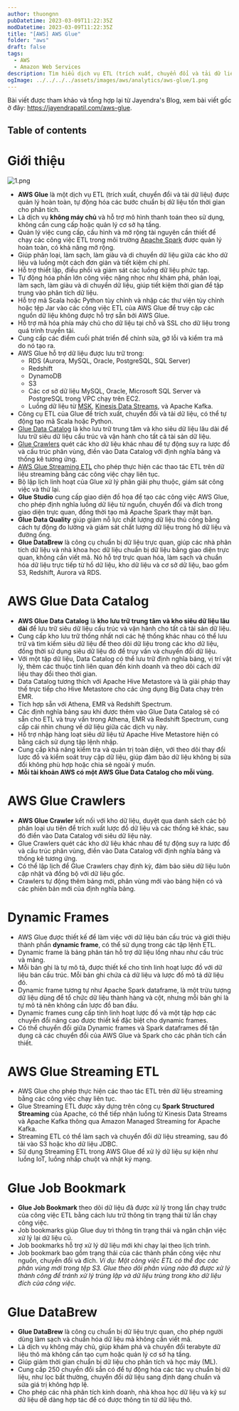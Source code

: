 ```yaml
---
author: thuongnn
pubDatetime: 2023-03-09T11:22:35Z
modDatetime: 2023-03-09T11:22:35Z
title: "[AWS] AWS Glue"
folder: "aws"
draft: false
tags:
  - AWS
  - Amazon Web Services
description: Tìm hiểu dịch vụ ETL (trích xuất, chuyển đổi và tải dữ liệu) được quản lý hoàn toàn bởi AWS
ogImage: ../../../../assets/images/aws/analytics/aws-glue/1.png
---
```


Bài viết được tham khảo và tổng hợp lại từ Jayendra's Blog, xem bài viết gốc ở đây: https://jayendrapatil.com/aws-glue.

## Table of contents

# Giới thiệu

![1.png](@/assets/images/aws/analytics/aws-glue/1.png)

- **AWS Glue** là một dịch vụ ETL (trích xuất, chuyển đổi và tải dữ liệu) được quản lý hoàn toàn, tự động hóa các bước chuẩn bị dữ liệu tốn thời gian cho phân tích.
- Là dịch vụ **không máy chủ** và hỗ trợ mô hình thanh toán theo sử dụng, không cần cung cấp hoặc quản lý cơ sở hạ tầng.
- Quản lý việc cung cấp, cấu hình và mở rộng tài nguyên cần thiết để chạy các công việc ETL trong môi trường [Apache Spark](https://spark.apache.org/) được quản lý hoàn toàn, có khả năng mở rộng.
- Giúp phân loại, làm sạch, làm giàu và di chuyển dữ liệu giữa các kho dữ liệu và luồng một cách đơn giản và tiết kiệm chi phí.
- Hỗ trợ thiết lập, điều phối và giám sát các luồng dữ liệu phức tạp.
- Tự động hóa phần lớn công việc nặng nhọc như khám phá, phân loại, làm sạch, làm giàu và di chuyển dữ liệu, giúp tiết kiệm thời gian để tập trung vào phân tích dữ liệu.
- Hỗ trợ mã Scala hoặc Python tùy chỉnh và nhập các thư viện tùy chỉnh hoặc tệp Jar vào các công việc ETL của AWS Glue để truy cập các nguồn dữ liệu không được hỗ trợ sẵn bởi AWS Glue.
- Hỗ trợ mã hóa phía máy chủ cho dữ liệu tại chỗ và SSL cho dữ liệu trong quá trình truyền tải.
- Cung cấp các điểm cuối phát triển để chỉnh sửa, gỡ lỗi và kiểm tra mã do nó tạo ra.
- AWS Glue hỗ trợ dữ liệu được lưu trữ trong:
  - RDS (Aurora, MySQL, Oracle, PostgreSQL, SQL Server)
  - Redshift
  - DynamoDB
  - S3
  - Các cơ sở dữ liệu MySQL, Oracle, Microsoft SQL Server và PostgreSQL trong VPC chạy trên EC2.
  - Luồng dữ liệu từ [MSK](https://jayendrapatil.com/amazon-managed-streaming-for-apache-kafka-msk/), [Kinesis Data Streams](https://jayendrapatil.com/aws-kinesis/), và Apache Kafka.
- Công cụ ETL của Glue để trích xuất, chuyển đổi và tải dữ liệu, có thể tự động tạo mã Scala hoặc Python.
- [Glue Data Catalog](https://jayendrapatil.com/aws-glue/#AWS_Glue_Data_Catalog) là kho lưu trữ trung tâm và kho siêu dữ liệu lâu dài để lưu trữ siêu dữ liệu cấu trúc và vận hành cho tất cả tài sản dữ liệu.
- [Glue Crawlers](https://jayendrapatil.com/aws-glue/#AWS_Glue_Crawlers) quét các kho dữ liệu khác nhau để tự động suy ra lược đồ và cấu trúc phân vùng, điền vào Data Catalog với định nghĩa bảng và thống kê tương ứng.
- [AWS Glue Streaming ETL](https://jayendrapatil.com/aws-glue/#AWS_Glue_Streaming_ETL) cho phép thực hiện các thao tác ETL trên dữ liệu streaming bằng các công việc chạy liên tục.
- Bộ lập lịch linh hoạt của Glue xử lý phân giải phụ thuộc, giám sát công việc và thử lại.
- **Glue Studio** cung cấp giao diện đồ họa để tạo các công việc AWS Glue, cho phép định nghĩa luồng dữ liệu từ nguồn, chuyển đổi và đích trong giao diện trực quan, đồng thời tạo mã Apache Spark thay mặt bạn.
- **Glue Data Quality** giúp giảm nỗ lực chất lượng dữ liệu thủ công bằng cách tự động đo lường và giám sát chất lượng dữ liệu trong hồ dữ liệu và đường ống.
- **Glue DataBrew** là công cụ chuẩn bị dữ liệu trực quan, giúp các nhà phân tích dữ liệu và nhà khoa học dữ liệu chuẩn bị dữ liệu bằng giao diện trực quan, không cần viết mã. Nó hỗ trợ trực quan hóa, làm sạch và chuẩn hóa dữ liệu trực tiếp từ hồ dữ liệu, kho dữ liệu và cơ sở dữ liệu, bao gồm S3, Redshift, Aurora và RDS.

# AWS Glue Data Catalog

- **AWS Glue Data Catalog** là **kho lưu trữ trung tâm và kho siêu dữ liệu lâu dài** để lưu trữ siêu dữ liệu cấu trúc và vận hành cho tất cả tài sản dữ liệu.
- Cung cấp kho lưu trữ thống nhất nơi các hệ thống khác nhau có thể lưu trữ và tìm kiếm siêu dữ liệu để theo dõi dữ liệu trong các kho dữ liệu, đồng thời sử dụng siêu dữ liệu đó để truy vấn và chuyển đổi dữ liệu.
- Với một tập dữ liệu, Data Catalog có thể lưu trữ định nghĩa bảng, vị trí vật lý, thêm các thuộc tính liên quan đến kinh doanh và theo dõi cách dữ liệu thay đổi theo thời gian.
- Data Catalog tương thích với Apache Hive Metastore và là giải pháp thay thế trực tiếp cho Hive Metastore cho các ứng dụng Big Data chạy trên EMR.
- Tích hợp sẵn với Athena, EMR và Redshift Spectrum.
- Các định nghĩa bảng sau khi được thêm vào Glue Data Catalog sẽ có sẵn cho ETL và truy vấn trong Athena, EMR và Redshift Spectrum, cung cấp cái nhìn chung về dữ liệu giữa các dịch vụ này.
- Hỗ trợ nhập hàng loạt siêu dữ liệu từ Apache Hive Metastore hiện có bằng cách sử dụng tập lệnh nhập.
- Cung cấp khả năng kiểm tra và quản trị toàn diện, với theo dõi thay đổi lược đồ và kiểm soát truy cập dữ liệu, giúp đảm bảo dữ liệu không bị sửa đổi không phù hợp hoặc chia sẻ ngoài ý muốn.
- **Mỗi tài khoản AWS có một AWS Glue Data Catalog cho mỗi vùng.**

# AWS Glue Crawlers

- **AWS Glue Crawler** kết nối với kho dữ liệu, duyệt qua danh sách các bộ phân loại ưu tiên để trích xuất lược đồ dữ liệu và các thống kê khác, sau đó điền vào Data Catalog với siêu dữ liệu này.
- Glue Crawlers quét các kho dữ liệu khác nhau để tự động suy ra lược đồ và cấu trúc phân vùng, điền vào Data Catalog với định nghĩa bảng và thống kê tương ứng.
- Có thể lập lịch để Glue Crawlers chạy định kỳ, đảm bảo siêu dữ liệu luôn cập nhật và đồng bộ với dữ liệu gốc.
- Crawlers tự động thêm bảng mới, phân vùng mới vào bảng hiện có và các phiên bản mới của định nghĩa bảng.

# Dynamic Frames

- AWS Glue được thiết kế để làm việc với dữ liệu bán cấu trúc và giới thiệu thành phần **dynamic frame**, có thể sử dụng trong các tập lệnh ETL.
- Dynamic frame là bảng phân tán hỗ trợ dữ liệu lồng nhau như cấu trúc và mảng.
- Mỗi bản ghi là tự mô tả, được thiết kế cho tính linh hoạt lược đồ với dữ liệu bán cấu trúc. Mỗi bản ghi chứa cả dữ liệu và lược đồ mô tả dữ liệu đó.
- Dynamic frame tương tự như Apache Spark dataframe, là một trừu tượng dữ liệu dùng để tổ chức dữ liệu thành hàng và cột, nhưng mỗi bản ghi là tự mô tả nên không cần lược đồ ban đầu.
- Dynamic frames cung cấp tính linh hoạt lược đồ và một tập hợp các chuyển đổi nâng cao được thiết kế đặc biệt cho dynamic frames.
- Có thể chuyển đổi giữa Dynamic frames và Spark dataframes để tận dụng cả các chuyển đổi của AWS Glue và Spark cho các phân tích cần thiết.

# AWS Glue Streaming ETL

- AWS Glue cho phép thực hiện các thao tác ETL trên dữ liệu streaming bằng các công việc chạy liên tục.
- Glue Streaming ETL được xây dựng trên công cụ **Spark Structured Streaming** của Apache, có thể tiếp nhận luồng từ Kinesis Data Streams và Apache Kafka thông qua Amazon Managed Streaming for Apache Kafka.
- Streaming ETL có thể làm sạch và chuyển đổi dữ liệu streaming, sau đó tải vào S3 hoặc kho dữ liệu JDBC.
- Sử dụng Streaming ETL trong AWS Glue để xử lý dữ liệu sự kiện như luồng IoT, luồng nhấp chuột và nhật ký mạng.

# Glue Job Bookmark

- **Glue Job Bookmark** theo dõi dữ liệu đã được xử lý trong lần chạy trước của công việc ETL bằng cách lưu trữ thông tin trạng thái từ lần chạy công việc.
- Job bookmarks giúp Glue duy trì thông tin trạng thái và ngăn chặn việc xử lý lại dữ liệu cũ.
- Job bookmarks hỗ trợ xử lý dữ liệu mới khi chạy lại theo lịch trình.
- Job bookmark bao gồm trạng thái của các thành phần công việc như nguồn, chuyển đổi và đích. _Ví dụ: Một công việc ETL có thể đọc các phân vùng mới trong tệp S3. Glue theo dõi phân vùng nào đã được xử lý thành công để tránh xử lý trùng lặp và dữ liệu trùng trong kho dữ liệu đích của công việc._

# Glue DataBrew

- **Glue DataBrew** là công cụ chuẩn bị dữ liệu trực quan, cho phép người dùng làm sạch và chuẩn hóa dữ liệu mà không cần viết mã.
- Là dịch vụ không máy chủ, giúp khám phá và chuyển đổi terabyte dữ liệu thô mà không cần tạo cụm hoặc quản lý cơ sở hạ tầng.
- Giúp giảm thời gian chuẩn bị dữ liệu cho phân tích và học máy (ML).
- Cung cấp 250 chuyển đổi sẵn có để tự động hóa các tác vụ chuẩn bị dữ liệu, như lọc bất thường, chuyển đổi dữ liệu sang định dạng chuẩn và sửa giá trị không hợp lệ.
- Cho phép các nhà phân tích kinh doanh, nhà khoa học dữ liệu và kỹ sư dữ liệu dễ dàng hợp tác để có được thông tin từ dữ liệu thô.
